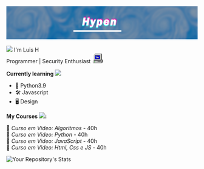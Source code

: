 <img src="/arq/banner.png"/>

<img src=https://github.com/TheDudeThatCode/TheDudeThatCode/blob/master/Assets/powerup.gif width="30"> I'm Luis H
</br>
Programmer | Security Enthusiast <img src=https://github.com/TheDudeThatCode/TheDudeThatCode/blob/master/Assets/PC.gif width="30">

**Currently learning <img src=https://acegif.com/wp-content/gifs/book-75.gif width="30">**

- 🐍 Python3.9</br>
- 🛠 Javascript
- 🖥️ Design

**My Courses <img src=https://i.gifer.com/origin/e4/e4cd0639b5a5c1e164aeff4370ed2365.gif width="30" >:**

 📖 *Curso em Video: Algoritmos* - 40h
</br>
 📖 *Curso em Video: Python* - 40h
</br>
 📖 *Curso em Video: JavaScript* - 40h
</br>
 📖 *Curso em Video: Html, Css e JS* - 40h

 ![Your Repository's Stats](https://github-readme-stats.vercel.app/api?username=OHypen&show_icons=true&theme=dracula)
